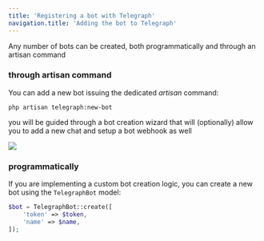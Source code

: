 ```yaml
---
title: 'Registering a bot with Telegraph'
navigation.title: 'Adding the bot to Telegraph'
---
```


Any number of bots can be created, both programmatically and through an artisan command

### through artisan command

You can add a new bot issuing the dedicated _artisan_ command:

```shell
php artisan telegraph:new-bot
```
you will be guided through a bot creation wizard that will (optionally) allow you to add a new chat and setup a bot webhook as well

<img src="/screenshots/artisan-new-bot.jpg" />

### programmatically

If you are implementing a custom bot creation logic, you can create a new bot using the `TelegraphBot` model:

```php
$bot = TelegraphBot::create([
    'token' => $token,
    'name' => $name,
]);
```
